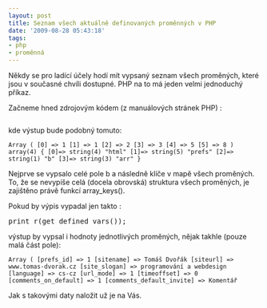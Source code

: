 ```yaml
---
layout: post
title: Seznam všech aktuálně definovaných proměnných v PHP
date: '2009-08-28 05:43:18'
tags:
- php
- proměnná
---
```

Někdy se pro ladící účely hodí mít vypsaný seznam všech proměných, které jsou v současné chvíli dostupné. PHP na to má jeden velmi jednoduchý příkaz.

<p>Začneme hned zdrojovým kódem (z manuálových stránek PHP) :</p>
<pre><code><?php $b = array(1,1,2,3,5,8); $arr = get_defined_vars(); // print $b print_r($arr["b"]); // print all the available keys for the arrays of variables print_r(array_keys(get_defined_vars())); ?></code></pre>
<p>kde výstup bude podobný tomuto:</p>
<pre><code>Array ( [0] => 1 [1] => 1 [2] => 2 [3] => 3 [4] => 5 [5] => 8 ) array(4) { [0]=> string(4) "html" [1]=> string(5) "prefs" [2]=> string(1) "b" [3]=> string(3) "arr" }</code></pre>
<p>Nejprve se vypsalo celé pole b a následně klíče v mapě všech proměných. To, že se nevypíše celá (docela obrovská) struktura všech proměných, je zajištěno právě funkcí array_keys().</p>
<p>Pokud by výpis vypadal jen takto : </p>
<pre>print_r(get_defined_vars());</pre>
<p>výstup by vypsal i hodnoty jednotlivých proměných, nějak takhle (pouze malá část pole):</p>
<pre><code>Array ( [prefs_id] => 1 [sitename] => Tomáš Dvořák [siteurl] => www.tomas-dvorak.cz [site_slogan] => programování a webdesign [language] => cs-cz [url_mode] => 1 [timeoffset] => 0 [comments_on_default] => 1 [comments_default_invite] => Komentář</code></pre>
<p>Jak s takovými daty naložit už je na Vás.</p>
